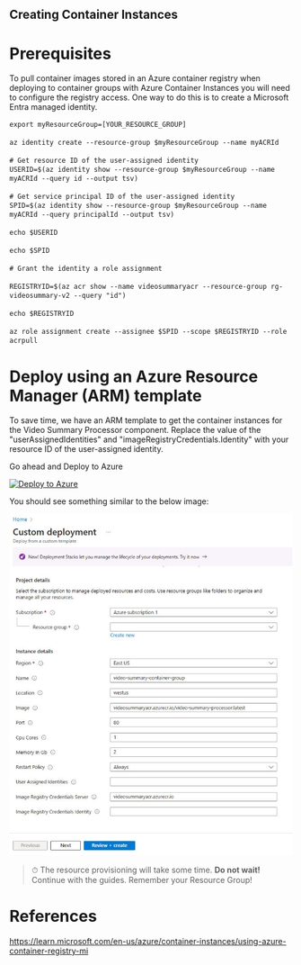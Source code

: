 ## Creating Container Instances

# Prerequisites

To pull container images stored in an Azure container registry when deploying to container groups with Azure Container Instances you will need to configure the registry access. One way to do this is to create a Microsoft Entra managed identity.

```
export myResourceGroup=[YOUR_RESOURCE_GROUP]

az identity create --resource-group $myResourceGroup --name myACRId

# Get resource ID of the user-assigned identity
USERID=$(az identity show --resource-group $myResourceGroup --name myACRId --query id --output tsv)

# Get service principal ID of the user-assigned identity
SPID=$(az identity show --resource-group $myResourceGroup --name myACRId --query principalId --output tsv)

echo $USERID

echo $SPID

# Grant the identity a role assignment

REGISTRYID=$(az acr show --name videosummaryacr --resource-group rg-videosummary-v2 --query "id")

echo $REGISTRYID

az role assignment create --assignee $SPID --scope $REGISTRYID --role acrpull

```

# Deploy using an Azure Resource Manager (ARM) template

To save time, we have an ARM template to get the container instances for the Video Summary Processor component. Replace the value of the "userAssignedIdentities" and "imageRegistryCredentials.Identity" with your resource ID of the user-assigned identity.

Go ahead and Deploy to Azure

[![Deploy to Azure](https://aka.ms/deploytoazurebutton)](https://portal.azure.com/#create/Microsoft.Template/uri/https%3A%2F%2Fraw.githubusercontent.com%2Ffelipecembranelli%2Fyoutubeblink%2Frefs%2Fheads%2FNEW_ARCHITECTURE%2F07-A-create-container-instances%2Fazuredeploy-aci-processor-v2.json)


You should see something similar to the below image:

![alt text](../img/arm_aci_processor.JPG)

> ⏱ The resource provisioning will take some time. **Do not wait!** Continue with the guides. Remember your Resource Group!


# References

https://learn.microsoft.com/en-us/azure/container-instances/using-azure-container-registry-mi